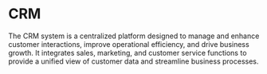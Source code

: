 # CRM
The CRM system is a centralized platform designed to manage and enhance customer interactions, improve operational efficiency, and drive business growth. It integrates sales, marketing, and customer service functions to provide a unified view of customer data and streamline business processes.
